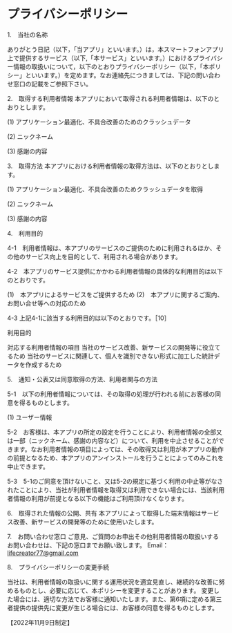 # プライバシーポリシー

1.　当社の名称

ありがとう日記（以下，「当アプリ」といいます。）は，本スマートフォンアプリ上で提供するサービス（以下,「本サービス」といいます。）におけるプライバシー情報の取扱いについて，以下のとおりプライバシーポリシー（以下，「本ポリシー」といいます。）を定めます。なお連絡先につきましては、下記の問い合わせ窓口の記載をご参照下さい。

2.　取得する利用者情報
本アプリにおいて取得される利用者情報は、以下のとおりとします。

(1) アプリケーション最適化、不具合改善のためのクラッシュデータ

(2) ニックネーム

(3) 感謝の内容

3.　取得方法
本アプリにおける利用者情報の取得方法は、以下のとおりとします。

(1) アプリケーション最適化、不具合改善のためクラッシュデータを取得

(2) ニックネーム

(3) 感謝の内容

4.　利用目的

4-1　利用者情報は、本アプリのサービスのご提供のために利用されるほか、その他のサービス向上を目的として、利用される場合があります。

4-2　本アプリのサービス提供にかかわる利用者情報の具体的な利用目的は以下のとおりです。

(1)　本アプリによるサービスをご提供するため
(2)　本アプリに関するご案内、お問い合せ等への対応のため

4-3 上記4-1に該当する利用目的は以下のとおりです。［10］

利用目的

対応する利用者情報の項目
当社のサービス改善、新サービスの開発等に役立てるため
当社のサービスに関連して、個人を識別できない形式に加工した統計データを作成するため

5.　通知・公表又は同意取得の方法、利用者関与の方法

5-1　以下の利用者情報については、その取得の処理が行われる前にお客様の同意を得るものとします。

(1) ユーザー情報

5-2　お客様は、本アプリの所定の設定を行うことにより、利用者情報の全部又は一部（ニックネーム、感謝の内容など）について、利用を中止させることができます。なお利用者情報の項目によっては、その取得又は利用が本アプリの動作の前提となるため、本アプリのアンインストールを行うことによってのみこれを中止できます。

5-3　5-1のご同意を頂けないこと、又は5-2の規定に基づく利用の中止等がなされたことにより、当社が利用者情報を取得又は利用できない場合には、当該利用者情報の利用が前提となる以下の機能はご利用頂けなくなります。

6.　取得された情報の公開、共有
本アプリによって取得した端末情報はサービス改善、新サービスの開発等のために使用いたします。

7.　お問い合わせ窓口
ご意見、ご質問のお申出その他利用者情報の取扱いするお問い合わせは、下記の窓口までお願い致します。
Email：[lifecreator77@gmail.com](mailto:lifecreator77@gmail.com)

8.　プライバシーポリシーの変更手続

当社は、利用者情報の取扱いに関する運用状況を適宜見直し、継続的な改善に努めるものとし、必要に応じて、本ポリシーを変更することがあります。
変更した場合には、適切な方法でお客様に通知いたします。また、第6項に定める第三者提供の提供先に変更が生じる場合には、お客様の同意を得るものとします。

【2022年11月9日制定】
